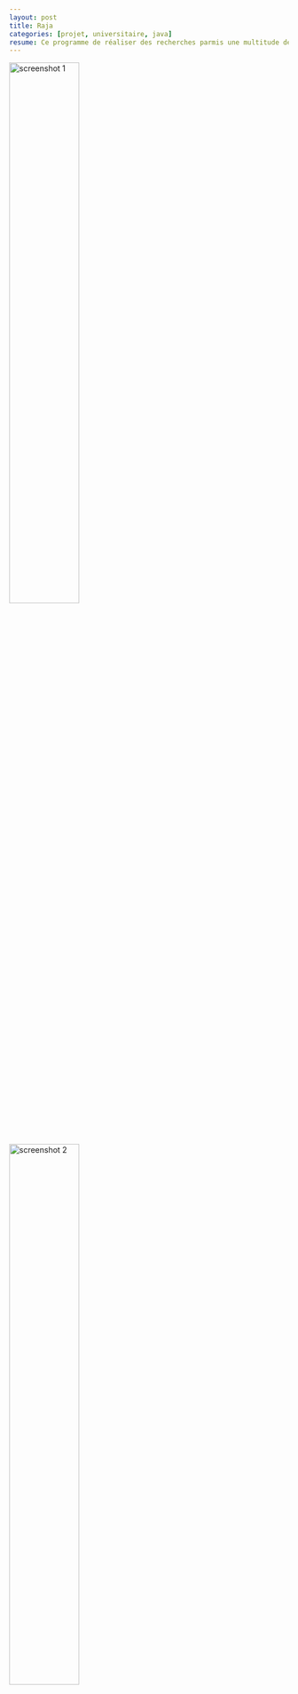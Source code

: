 ```yaml
---
layout: post
title: Raja
categories: [projet, universitaire, java]
resume: Ce programme de réaliser des recherches parmis une multitude de bases de données.
---
```

<div class="container-img">
  <img src="http://man.lydiman.net/cv/Java/Raja/appli.png" alt="screenshot 1" width="50%" />
  <img src="http://man.lydiman.net/cv/Java/Raja/initialisationSysteme.png" alt="screenshot 2" width="50%" />
  <img src="http://man.lydiman.net/cv/Java/Raja/selectQuerySysteme.png" alt="screenshot 3" width="50%" />
</div>

Ce logiciel permet de faire émerger de la connaissance grâce à un système onthologique.

* Rôle : Chef d'équipe, responsable architectural et développeur front-end.
* Connaissances acquises : onthologies, bases de données distribuées.

<div class="container-link">
  <a href="http://man.lydiman.net/cv/Java/Raja/raja.tar.gz" target="_blank">Sources</a>
  <a href="http://man.lydiman.net/cv/Java/Raja/ALire.pdf" target="_blank">Readme</a>
</div>